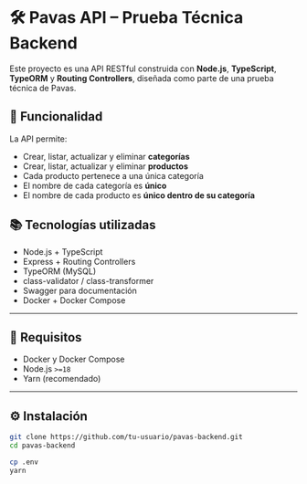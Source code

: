 # 🛠️ Pavas API – Prueba Técnica Backend

Este proyecto es una API RESTful construida con **Node.js**, **TypeScript**, **TypeORM** y **Routing Controllers**, diseñada como parte de una prueba técnica de Pavas.

## 🚀 Funcionalidad

La API permite:

- Crear, listar, actualizar y eliminar **categorías**
- Crear, listar, actualizar y eliminar **productos**
- Cada producto pertenece a una única categoría
- El nombre de cada categoría es **único**
- El nombre de cada producto es **único dentro de su categoría**

## 📚 Tecnologías utilizadas

- Node.js + TypeScript
- Express + Routing Controllers
- TypeORM (MySQL)
- class-validator / class-transformer
- Swagger para documentación
- Docker + Docker Compose

---

## 🧰 Requisitos

- Docker y Docker Compose
- Node.js `>=18`
- Yarn (recomendado)

---

## ⚙️ Instalación

```bash
git clone https://github.com/tu-usuario/pavas-backend.git
cd pavas-backend

cp .env
yarn
```
